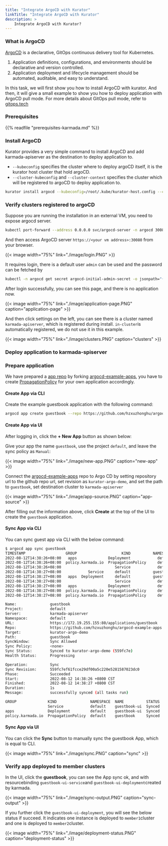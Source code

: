 ```yaml
---
title: "Integrate ArgoCD with Kurator"
linkTitle: "Integrate ArgoCD with Kurator"
description: >
    Integrate ArgoCD with Kurator?
---
```


### What is ArgoCD

[ArgoCD](https://argoproj.github.io/cd/) is a declarative, GitOps continuous delivery tool for Kubernetes.

1. Application definitions, configurations, and environments should be declarative and version controlled.
2. Application deployment and lifecycle management should be automated, auditable, and easy to understand.


In this task, we will first show you how to install ArgoCD with kurator. And then, it will give a small example
to show you how to deploy application with ArgoCD pull mode. For more details about GitOps pull mode, refer to [gitops.tech](https://www.gitops.tech/#pull-based-deployments)

### Prerequisites

{{% readfile "prerequisites-karmada.md" %}}

### Install ArgoCD

Kurator provides a very simple command to install ArgoCD and add karmada-apiserver as the destination to deploy application to.
    
- `--kubeconfig` specifies the cluster where to deploy argoCD itself, it is the kurator host cluster that hold argoCD.
- `--cluster-kubeconfig` and `--cluster-context` specifies the cluster which will be registered to argoCD to deploy application to. 

```bash
kurator install argocd --kubeconfig=/root/.kube/kurator-host.config --cluster-kubeconfig=/etc/karmada/karmada-apiserver.config --cluster-context=karmada-apiserver
```

### Verify clusters registered to argoCD

Suppose you are running the installation in an external VM, you need to expose argocd server. 

```bash
kubectl port-forward --address 0.0.0.0 svc/argocd-server -n argocd 30080:80
```

And then access ArgoCD server `https://<your vm address>:30080` from your browser.

{{< image width="75%"
    link="./image/login.PNG"
    >}}



It requires login, there is a default user `admin` can be used and the password can be fetched by

```  bash
kubectl -n argocd get secret argocd-initial-admin-secret -o jsonpath="{.data.password}" | base64 -d; echo
```



After login successfully, you can see this page, and there is no application now.

{{< image width="75%"
    link="./image/application-page.PNG"
    caption="application-page"
    >}}

And then click settings on the left,  you can see there is a cluster named `karmada-apiserver`, which is registered during install. `in-cluster`is automatically registered, we do not use it in this example.

{{< image width="75%"
    link="./image/clusters.PNG"
    caption="clusters"
    >}}

### Deploy application to karmada-spiserver

### Prepare application

We have prepared a [app repo](https://github.com/hzxuzhonghu/argocd-example-apps/tree/kurator-argo-demo) by forking  [argocd-example-apps](https://github.com/argoproj/argocd-example-apps), you have to create [PropagationPolicy](https://pkg.go.dev/github.com/karmada-io/karmada@v1.2.1/pkg/apis/policy/v1alpha1#PropagationPolicy) for your own application accordingly.

#### Create App via CLI

Create the example guestbook application with the following command:

```bash
argocd app create guestbook --repo https://github.com/hzxuzhonghu/argocd-example-apps --revision=kurator-argo-demo --path guestbook --dest-name=karmada-apiserver --dest-namespace=default
```

#### Create App via UI

After logging in, click the **+ New App** button as shown below:

Give your app the name `guestbook`, use the project `default`, and leave the sync policy as `Manual`:

{{< image width="75%"
    link="./image/new-app.PNG"
    caption="new-app"
    >}}

Connect the [argocd-example-apps](https://github.com/hzxuzhonghu/argocd-example-apps.git) repo to Argo CD by setting repository url to the github repo url, set revision as `kurator-argo-demo`, and set the path to `guestbook`, set destination cluster to `karmada-apiserver`

{{< image width="75%"
    link="./image/app-source.PNG"
    caption="app-source"
    >}}

After filling out the information above, click **Create** at the top of the UI to create the `guestbook` application.

#### Sync App via CLI

You can sync guest app via CLI with the below command:

```bash
$ argocd app sync guestbook
TIMESTAMP                  GROUP                    KIND          NAMESPACE                  NAME    STATUS    HEALTH        HOOK  MESSAGE
2022-08-12T14:38:26+08:00   apps              Deployment            default          guestbook-ui  OutOfSync  Missing              
2022-08-12T14:38:26+08:00  policy.karmada.io  PropagationPolicy     default             guestbook  OutOfSync  Missing              
2022-08-12T14:38:26+08:00                        Service            default          guestbook-ui  OutOfSync  Missing              
2022-08-12T14:38:27+08:00            Service     default          guestbook-ui    Synced  Healthy              
2022-08-12T14:38:27+08:00   apps  Deployment     default          guestbook-ui    Synced  Progressing              
2022-08-12T14:38:27+08:00                        Service            default          guestbook-ui    Synced   Healthy                  service/guestbook-ui created
2022-08-12T14:38:27+08:00   apps              Deployment            default          guestbook-ui    Synced   Progressing              deployment.apps/guestbook-ui created
2022-08-12T14:38:27+08:00  policy.karmada.io  PropagationPolicy     default             guestbook  OutOfSync  Missing                  propagationpolicy.policy.karmada.io/guestbook created
2022-08-12T14:38:27+08:00  policy.karmada.io  PropagationPolicy     default             guestbook    Synced  Missing              propagationpolicy.policy.karmada.io/guestbook created

Name:               guestbook
Project:            default
Server:             karmada-apiserver
Namespace:          default
URL:                https://172.19.255.155:80/applications/guestbook
Repo:               https://github.com/hzxuzhonghu/argocd-example-apps
Target:             kurator-argo-demo
Path:               guestbook
SyncWindow:         Sync Allowed
Sync Policy:        <none>
Sync Status:        Synced to kurator-argo-demo (559fc7e)
Health Status:      Progressing

Operation:          Sync
Sync Revision:      559fc7ef61fcce29df00a5c220e5281587023dc0
Phase:              Succeeded
Start:              2022-08-12 14:38:26 +0800 CST
Finished:           2022-08-12 14:38:27 +0800 CST
Duration:           1s
Message:            successfully synced (all tasks run)

GROUP              KIND               NAMESPACE  NAME          STATUS  HEALTH       HOOK  MESSAGE
                   Service            default    guestbook-ui  Synced  Healthy            service/guestbook-ui created
apps               Deployment         default    guestbook-ui  Synced  Progressing        deployment.apps/guestbook-ui created
policy.karmada.io  PropagationPolicy  default    guestbook     Synced                     propagationpolicy.policy.karmada.io/guestbook created

```

#### Sync App via UI

You can click the **Sync** button to manually sync the guestbook App, which is equal to CLI.

{{< image width="75%"
    link="./image/sync.PNG"
    caption="sync"
    >}}

### Verify app deployed to member clusters

In the UI, click the **guestbook**, you can see the App sync ok, and with resourcebinding `guestbook-ui-service`and `guestbook-ui-deployment`created by karmada.

{{< image width="75%"
    link="./image/sync-output.PNG"
    caption="sync-output"
    >}}

If you further click the `guestbook-ui-deployment`, you will see the below status if succeed. It indicates one instance is deployed  to `member1`cluster and one is deployed to `member2`cluster.

{{< image width="75%"
    link="./image/deployment-status.PNG"
    caption="deployment-status"
    >}}
